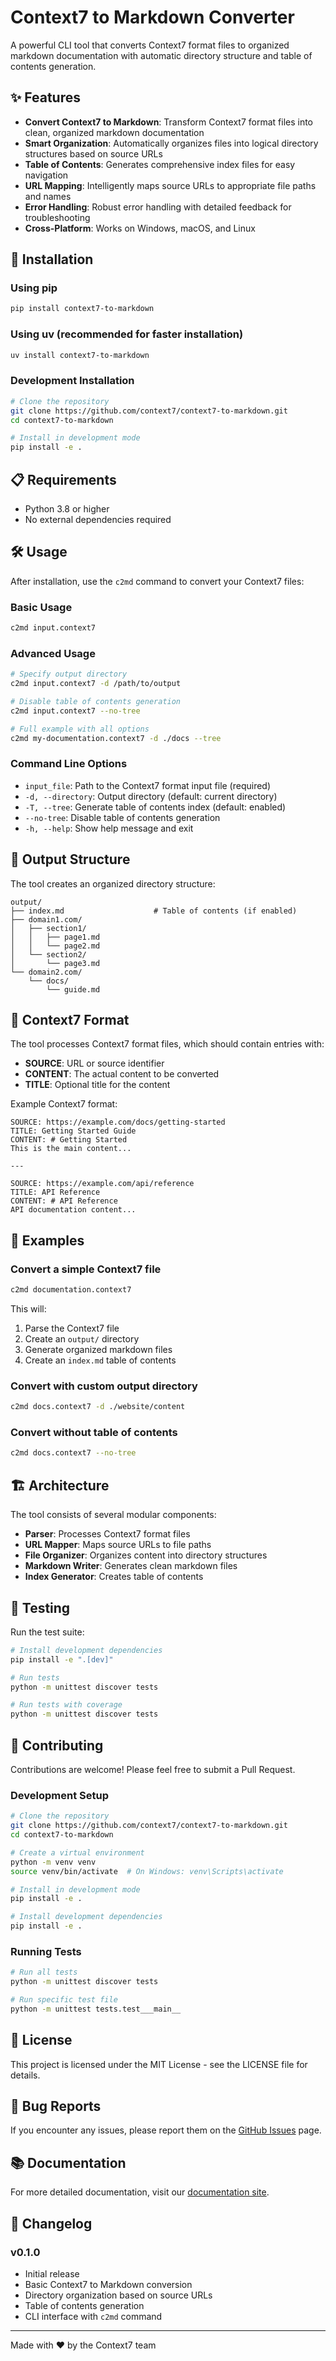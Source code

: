 # Context7 to Markdown Converter

A powerful CLI tool that converts Context7 format files to organized markdown documentation with automatic directory structure and table of contents generation.

## ✨ Features

- **Convert Context7 to Markdown**: Transform Context7 format files into clean, organized markdown documentation
- **Smart Organization**: Automatically organizes files into logical directory structures based on source URLs
- **Table of Contents**: Generates comprehensive index files for easy navigation
- **URL Mapping**: Intelligently maps source URLs to appropriate file paths and names
- **Error Handling**: Robust error handling with detailed feedback for troubleshooting
- **Cross-Platform**: Works on Windows, macOS, and Linux

## 🚀 Installation

### Using pip

```bash
pip install context7-to-markdown
```

### Using uv (recommended for faster installation)

```bash
uv install context7-to-markdown
```

### Development Installation

```bash
# Clone the repository
git clone https://github.com/context7/context7-to-markdown.git
cd context7-to-markdown

# Install in development mode
pip install -e .
```

## 📋 Requirements

- Python 3.8 or higher
- No external dependencies required

## 🛠️ Usage

After installation, use the `c2md` command to convert your Context7 files:

### Basic Usage

```bash
c2md input.context7
```

### Advanced Usage

```bash
# Specify output directory
c2md input.context7 -d /path/to/output

# Disable table of contents generation
c2md input.context7 --no-tree

# Full example with all options
c2md my-documentation.context7 -d ./docs --tree
```

### Command Line Options

- `input_file`: Path to the Context7 format input file (required)
- `-d, --directory`: Output directory (default: current directory)
- `-T, --tree`: Generate table of contents index (default: enabled)
- `--no-tree`: Disable table of contents generation
- `-h, --help`: Show help message and exit

## 📁 Output Structure

The tool creates an organized directory structure:

```
output/
├── index.md                    # Table of contents (if enabled)
├── domain1.com/
│   ├── section1/
│   │   ├── page1.md
│   │   └── page2.md
│   └── section2/
│       └── page3.md
└── domain2.com/
    └── docs/
        └── guide.md
```

## 🎯 Context7 Format

The tool processes Context7 format files, which should contain entries with:
- **SOURCE**: URL or source identifier
- **CONTENT**: The actual content to be converted
- **TITLE**: Optional title for the content

Example Context7 format:
```
SOURCE: https://example.com/docs/getting-started
TITLE: Getting Started Guide
CONTENT: # Getting Started
This is the main content...

---

SOURCE: https://example.com/api/reference
TITLE: API Reference
CONTENT: # API Reference
API documentation content...
```

## 🔧 Examples

### Convert a simple Context7 file

```bash
c2md documentation.context7
```

This will:
1. Parse the Context7 file
2. Create an `output/` directory
3. Generate organized markdown files
4. Create an `index.md` table of contents

### Convert with custom output directory

```bash
c2md docs.context7 -d ./website/content
```

### Convert without table of contents

```bash
c2md docs.context7 --no-tree
```

## 🏗️ Architecture

The tool consists of several modular components:

- **Parser**: Processes Context7 format files
- **URL Mapper**: Maps source URLs to file paths
- **File Organizer**: Organizes content into directory structures
- **Markdown Writer**: Generates clean markdown files
- **Index Generator**: Creates table of contents

## 🧪 Testing

Run the test suite:

```bash
# Install development dependencies
pip install -e ".[dev]"

# Run tests
python -m unittest discover tests

# Run tests with coverage
python -m unittest discover tests
```

## 🤝 Contributing

Contributions are welcome! Please feel free to submit a Pull Request.

### Development Setup

```bash
# Clone the repository
git clone https://github.com/context7/context7-to-markdown.git
cd context7-to-markdown

# Create a virtual environment
python -m venv venv
source venv/bin/activate  # On Windows: venv\Scripts\activate

# Install in development mode
pip install -e .

# Install development dependencies
pip install -e .
```

### Running Tests

```bash
# Run all tests
python -m unittest discover tests

# Run specific test file
python -m unittest tests.test___main__
```

## 📄 License

This project is licensed under the MIT License - see the LICENSE file for details.

## 🐛 Bug Reports

If you encounter any issues, please report them on the [GitHub Issues](https://github.com/context7/context7-to-markdown/issues) page.

## 📚 Documentation

For more detailed documentation, visit our [documentation site](https://github.com/context7/context7-to-markdown/docs).

## 🔄 Changelog

### v0.1.0
- Initial release
- Basic Context7 to Markdown conversion
- Directory organization based on source URLs
- Table of contents generation
- CLI interface with `c2md` command

---

Made with ❤️ by the Context7 team